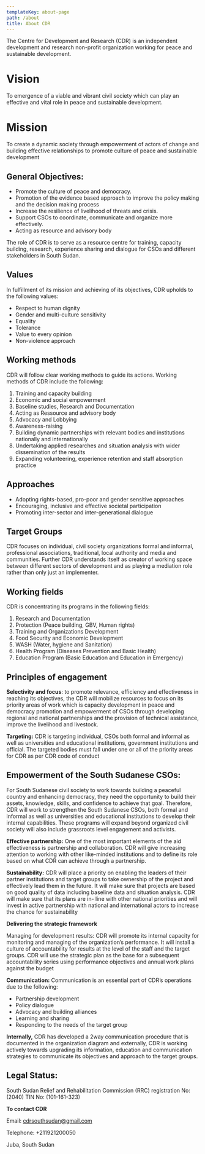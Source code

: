 ```yaml
---
templateKey: about-page
path: /about
title: About CDR
---
```

The Centre for Development and Research (CDR) is an independent development and research non-profit organization working for peace and sustainable development.

# Vision

To emergence of a viable and vibrant civil society which can play an effective and vital role in peace and sustainable development.

# **Mission**

To create a dynamic society through empowerment of actors of change and building effective relationships to promote culture of peace and sustainable development

## General Objectives:

* Promote the culture of peace and democracy.
* Promotion of the evidence based approach to improve the policy making and the decision making process
* Increase the resilience of livelihood of threats and crisis.
* Support CSOs to coordinate, communicate and organize more effectively.
* Acting as resource and advisory body

The role of CDR is to serve as a resource centre for training, capacity building, research, experience sharing and dialogue for CSOs and different stakeholders in South Sudan.

## Values

In fulfillment of its mission and achieving of its objectives, CDR upholds to the following values:

* Respect to human dignity
* Gender and multi-culture sensitivity
* Equality
* Tolerance
* Value to every opinion
* Non-violence approach

## Working methods

CDR will follow clear working methods to guide its actions. Working methods of CDR include the following:

1. Training and capacity building
2. Economic and social empowerment
3. Baseline studies, Research and Documentation
4. Acting as Ressource and advisory body
5. Advocacy and Lobbying
6. Awareness-raising
7. Building dynamic partnerships with relevant bodies and institutions nationally and internationally
8. Undertaking applied researches and situation analysis with wider dissemination of the results
9. Expanding volunteering, experience retention and staff absorption practice

## Approaches

* Adopting rights-based, pro-poor and gender sensitive approaches
* Encouraging, inclusive and effective societal participation
* Promoting inter-sector and inter-generational dialogue

## Target Groups

CDR focuses on individual, civil society organizations formal and informal, professional associations, traditional, local authority and media and communities. Further CDR understands itself as creator of working space between different sectors of development and as playing a mediation role rather than only just an implementer.

## Working fields

CDR is concentrating its programs in the following fields:

1. Research and Documentation
2. Protection (Peace building, GBV, Human rights)
3. Training and Organizations Development
4. Food Security and Economic Development
5. WASH (Water, hygiene and Sanitation)
6. Health Program (Diseases Prevention and Basic Health)
7. Education Program (Basic Education and Education in Emergency)

## Principles of engagement

**Selectivity and focus**: to promote relevance, efficiency and effectiveness in reaching its objectives, the CDR will mobilize resources to focus on its priority areas of work which is capacity development in peace and democracy promotion and empowerment of CSOs through developing regional and national partnerships and the provision of technical assistance, improve the livelihood and livestock.

**Targeting:** CDR is targeting individual, CSOs both formal and informal as well as universities and educational institutions, government institutions and official. The targeted bodies must fall under one or all of the priority areas for CDR as per CDR code of conduct

## Empowerment of the South Sudanese CSOs:

For South Sudanese civil society to work towards building a peaceful country and enhancing democracy, they need the opportunity to build their assets, knowledge, skills, and confidence to achieve that goal. Therefore, CDR will work to strengthen the South Sudanese CSOs, both formal and informal as well as universities and educational institutions to develop their internal capabilities. These programs will expand beyond organized civil society will also include grassroots level engagement and activists.

**Effective partnership:** One of the most important elements of the aid effectiveness is partnership and collaboration. CDR will give increasing attention to working with other like-minded institutions and to define its role based on what CDR can achieve through a partnership.

**Sustainability:** CDR will place a priority on enabling the leaders of their partner institutions and target groups to take ownership of the project and effectively lead them in the future. It will make sure that projects are based on good quality of data including baseline data and situation analysis. CDR will make sure that its plans are in- line with other national priorities and will invest in active partnership with national and international actors to increase the chance for sustainability

**Delivering the strategic framework**

Managing for development results: CDR will promote its internal capacity for monitoring and managing of the organization’s performance. It will install a culture of accountability for results at the level of the staff and the target groups. CDR will use the strategic plan as the base for a subsequent accountability series using performance objectives and annual work plans against the budget

**Communication:** Communication is an essential part of CDR’s operations due to the following:

* Partnership development
* Policy dialogue
* Advocacy and building alliances
* Learning and sharing
* Responding to the needs of the target group

**Internally,** CDR has developed a 2way communication procedure that is documented in the organization diagram and externally, CDR is working actively towards upgrading its information, education and communication strategies to communicate its objectives and approach to the target groups.

## Legal Status:

South Sudan Relief and Rehabilitation Commission (RRC) registration No: (2040) TIN No: (101-161-323)

**To contact CDR**

Email: cdrsouthsudan@gmail.com

Telephone: +211921200050

Juba, South Sudan
